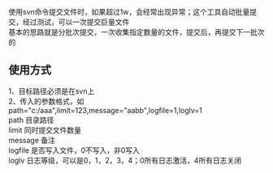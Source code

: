 使用svn命令提交文件时，如果超过1w，会经常出现异常；这个工具自动批量提交，经过测试，可以一次提交巨量文件  
基本的思路就是分批次提交，一次收集指定数量的文件，提交后，再提交下一批次的
## 使用方式    
1、目标路径必须是在svn上  
2、传入的参数格式，如path="c:/aaa",limit=123,message="aabb",logfile=1,loglv=1  
path 目录路径  
limit 同时提交文件数量  
message 备注  
logfile 是否写入文件，0不写入，非0写入  
loglv 日志等级，可以是0，1，2，3，4；0所有日志激活，4所有日志关闭   